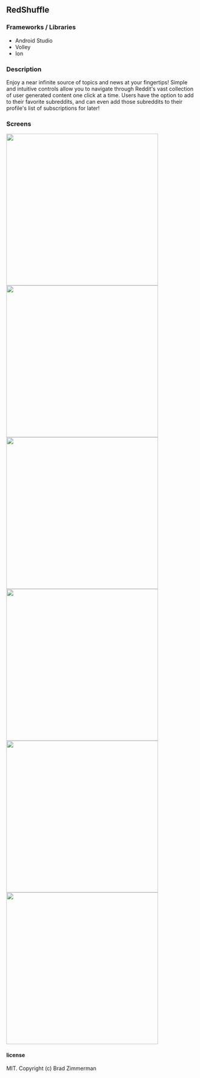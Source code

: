 ## RedShuffle

### Frameworks / Libraries
* Android Studio
* Volley
* Ion

### Description

Enjoy a near infinite source of topics and news at your fingertips! Simple and intuitive controls allow you to navigate through Reddit's vast collection of user generated content one click at a time. Users have the option to add to their favorite subreddits, and can even add those subreddits to their profile's list of subscriptions for later!

### Screens

<img src="./screens/screen01.png" width="400"/>
<img src="./screens/screen02.png" width="400"/>
<img src="./screens/screen03.png" width="400"/>
<img src="./screens/screen04.png" width="400"/>
<img src="./screens/screen05.png" width="400"/>
<img src="./screens/screen06.png" width="400"/>

#### license

MIT. Copyright (c) Brad Zimmerman
